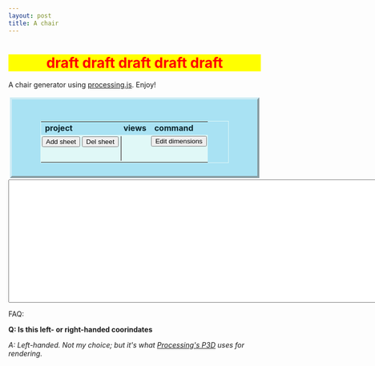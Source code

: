 ```yaml
---
layout: post
title: A chair
---
```


<center><h1 style="color: red; background-color: yellow;">draft draft draft draft draft</h1></center>


<script src="/assets/processing.min.js"></script>

<script>
  window.onload=function(){
    var site_div = document.getElementsByClassName("site")[0];
    site_div.style.width="100%";

    window.location.hash = "app_hash";
  };

  var ui_commands_list = [];

  function ui_add_command(c) {
    ui_commands_list.push(c);
  }

  function ui_log(s) {
    var l = document.getElementById("app-log");
    l.value = s + "\n" + l.value;
  }

  function ui_btn_add_sheet_click() {
  }

  function ui_btn_del_sheet_click() {
  }

  function ui_name_of_selected_view() {
    var ui_select_view = document.getElementById("ui_select_view");
    return ui_select_view.options[ui_select_view.selectedIndex].value;
  }

  function ui_set_selected_view(name) {
    var ui_select_view = document.getElementById("ui_select_view");
    var opts = ui_select_view.options;
    for (i = 0; i < opts.length; i++) {
      if (opts[i].value == name) {
        ui_select_view.selectedIndex = i;
        break;
      }
    }
    return;
  }

  function ui_add_view(name) {
    var ui_select_view = document.getElementById("ui_select_view");
    var option = document.createElement("option");
    option.text = name;
    option.value = name;
    ui_select_view.add(option);
  }
</script>


<p>
A chair generator using <a href="http://processingjs.org">processing.js</a>. Enjoy!
</p>

<a name="app_hash"></a>

<div style="padding:3px">
<center><div style="border:4px outset #CEECF5; padding:10px; background-color:#A9E2F3">
<canvas data-processing-sources="/assets/a-chair/chair.pde"></canvas><br>
<table style="border:1px solid #E0F8F7; width:80%">
  <tr>
    <td style="color:#0A2229"><b>project</b></td>
    <td style="color:#0A2229"><b>views</b></td>
    <td style="color:#0A2229"><b>command</b></td>
  </tr>
  <tr>
    <td style="background-color: #E0F8F7; vertical-align:top; padding:2px">
      <button onclick="ui_btn_add_sheet_click()">Add sheet</button>
      <button onclick="ui_btn_del_sheet_click()">Del sheet</button>
    </td>
    <td style="background-color: #E0F8F7; vertical-align:top; padding:2px">
      <select id="ui_select_view" size="3">
      </select>
    </td>
    <td style="background-color: #E0F8F7; vertical-align:top; padding:2px">
      <button>Edit dimensions</button>
    </td>
  </tr>
</table>
</div></center>
</div>

<center>
<textarea id="app-log" style="font: 11px Courier New" rows="20" cols="160"></textarea>
</center>

FAQ:

__Q: Is this left- or right-handed coorindates__

_A: Left-handed. Not my choice; but it's what [Processing's P3D](https://www.processing.org/tutorials/p3d/) uses for rendering._
